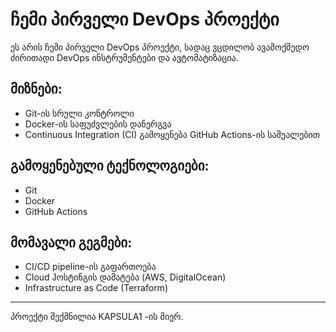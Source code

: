 # ჩემი პირველი DevOps პროექტი

ეს არის ჩემი პირველი DevOps პროექტი, სადაც ვცდილობ ავამოქმედო ძირითადი DevOps ინსტრუმენტები და ავტომატიზაცია.

## მიზნები:
- Git-ის სრული კონტროლი
- Docker-ის საფუძვლების დანერგვა
- Continuous Integration (CI) გამოყენება GitHub Actions-ის საშუალებით

## გამოყენებული ტექნოლოგიები:
- Git
- Docker
- GitHub Actions

## მომავალი გეგმები:
- CI/CD pipeline-ის გაფართოება
- Cloud ჰოსტინგის დამატება (AWS, DigitalOcean)
- Infrastructure as Code (Terraform)

---

პროექტი შექმნილია KAPSULA1 -ის მიერ.
